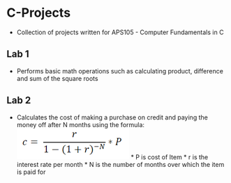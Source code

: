 # C-Projects
* Collection of projects written for APS105 - Computer Fundamentals in C

## Lab 1
* Performs basic math operations such as calculating product, difference and sum of the square roots

## Lab 2
* Calculates the cost of making a purchase on credit and paying the money off after N months using the formula:
        ![Formula](https://github.com/VardhanYash/C-Projects/blob/master/L2-Interest%20Rate%20Cost/Capture.PNG)
         * P is cost of Item
         * r is the interest rate per month
         * N is the number of months over which the item is paid for
